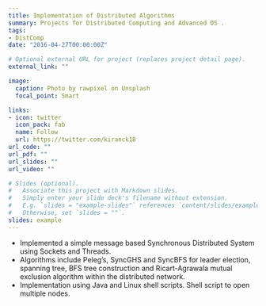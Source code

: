 ```yaml
---
title: Implementation of Distributed Algorithms
summary: Projects for Distributed Computing and Advanced OS .
tags:
- DistComp
date: "2016-04-27T00:00:00Z"

# Optional external URL for project (replaces project detail page).
external_link: ""

image:
  caption: Photo by rawpixel on Unsplash
  focal_point: Smart

links:
- icon: twitter
  icon_pack: fab
  name: Follow
  url: https://twitter.com/kiranck18
url_code: ""
url_pdf: ""
url_slides: ""
url_video: ""

# Slides (optional).
#   Associate this project with Markdown slides.
#   Simply enter your slide deck's filename without extension.
#   E.g. `slides = "example-slides"` references `content/slides/example-slides.md`.
#   Otherwise, set `slides = ""`.
slides: example
---
```


- Implemented a simple message based Synchronous Distributed System using Sockets and Threads.  
- Algorithms include Peleg’s, SyncGHS and SyncBFS for leader election, spanning tree, BFS tree construction and Ricart-Agrawala mutual exclusion algorithm within the distributed network.  
- Implementation using ​Java​ and ​Linux shell scripts​. Shell script to open multiple nodes. 